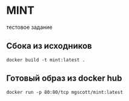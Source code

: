 # MINT
тестовое задание

## Сбока из исходников
```docker build -t mint:latest .```

## Готовый образ из docker hub
```docker run -p 80:80/tcp mgscott/mint:latest```
